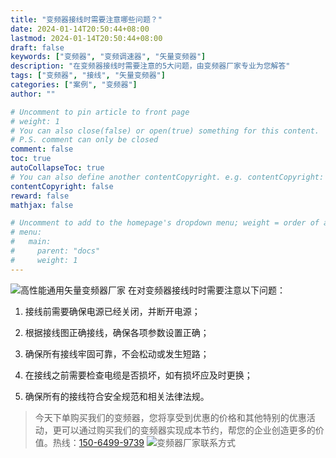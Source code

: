 ```yaml
---
title: "变频器接线时需要注意哪些问题？"
date: 2024-01-14T20:50:44+08:00
lastmod: 2024-01-14T20:50:44+08:00
draft: false
keywords: ["变频器", "变频调速器", "矢量变频器"]
description: "在变频器接线时需要注意的5大问题，由变频器厂家专业为您解答"
tags: ["变频器", "接线", "矢量变频器"]
categories: ["案例", "变频器"]
author: ""

# Uncomment to pin article to front page
# weight: 1
# You can also close(false) or open(true) something for this content.
# P.S. comment can only be closed
comment: false
toc: true
autoCollapseToc: true
# You can also define another contentCopyright. e.g. contentCopyright: "This is another copyright."
contentCopyright: false
reward: false
mathjax: false

# Uncomment to add to the homepage's dropdown menu; weight = order of article
# menu:
#   main:
#     parent: "docs"
#     weight: 1
---
```

![高性能通用矢量变频器厂家](/images/01.jpg "高性能通用矢量变频器厂家")
在对变频器接线时时需要注意以下问题：

1. 接线前需要确保电源已经关闭，并断开电源；

1. 根据接线图正确接线，确保各项参数设置正确；

1. 确保所有接线牢固可靠，不会松动或发生短路；

1. 在接线之前需要检查电缆是否损坏，如有损坏应及时更换；

1. 确保所有的接线符合安全规范和相关法律法规。

>今天下单购买我们的变频器，您将享受到优惠的价格和其他特别的优惠活动，更可以通过购买我们的变频器实现成本节约，帮您的企业创造更多的价值。热线：[150-6499-9739](tel:150-6499-9739)
![变频器厂家联系方式](/images/02.jpg "变频器厂家联系方式")